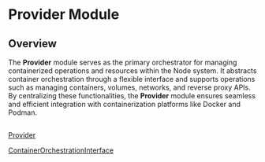 # Provider Module

## Overview

The **Provider** module serves as the primary orchestrator for managing containerized operations and resources within the Node system. It abstracts container orchestration through a flexible interface and supports operations such as managing containers, volumes, networks, and reverse proxy APIs. By centralizing these functionalities, the **Provider** module ensures seamless and efficient integration with containerization platforms like Docker and Podman.

## 

[Provider](Provider%20Module%2014aa27e6386580b5a6bef89f2c2a22c9/Provider%2014ba27e638658075be97d24266724161.md)

[ContainerOrchestrationInterface](Provider%20Module%2014aa27e6386580b5a6bef89f2c2a22c9/ContainerOrchestrationInterface%2014ba27e63865803e98a6c72646f41888.md)
